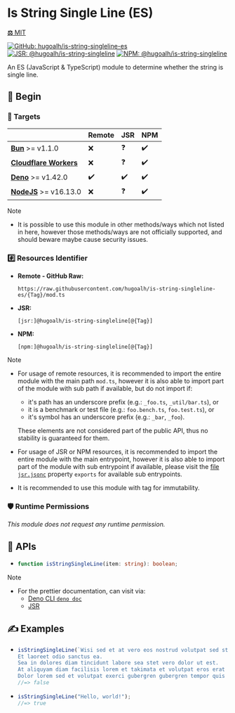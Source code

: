 # Is String Single Line (ES)

[**⚖️** MIT](./LICENSE.md)

[![GitHub: hugoalh/is-string-singleline-es](https://img.shields.io/github/v/release/hugoalh/is-string-singleline-es?label=hugoalh/is-string-singleline-es&labelColor=181717&logo=github&logoColor=ffffff&sort=semver&style=flat "GitHub: hugoalh/is-string-singleline-es")](https://github.com/hugoalh/is-string-singleline-es)
[![JSR: @hugoalh/is-string-singleline](https://img.shields.io/jsr/v/@hugoalh/is-string-singleline?label=@hugoalh/is-string-singleline&labelColor=F7DF1E&logo=jsr&logoColor=000000&style=flat "JSR: @hugoalh/is-string-singleline")](https://jsr.io/@hugoalh/is-string-singleline)
[![NPM: @hugoalh/is-string-singleline](https://img.shields.io/npm/v/@hugoalh/is-string-singleline?label=@hugoalh/is-string-singleline&labelColor=CB3837&logo=npm&logoColor=ffffff&style=flat "NPM: @hugoalh/is-string-singleline")](https://www.npmjs.com/package/@hugoalh/is-string-singleline)

An ES (JavaScript & TypeScript) module to determine whether the string is single line.

## 🔰 Begin

### 🎯 Targets

|  | **Remote** | **JSR** | **NPM** |
|:--|:--|:--|:--|
| **[Bun](https://bun.sh/)** >= v1.1.0 | ❌ | ❓ | ✔️ |
| **[Cloudflare Workers](https://workers.cloudflare.com/)** | ❌ | ❓ | ✔️ |
| **[Deno](https://deno.land/)** >= v1.42.0 | ✔️ | ✔️ | ✔️ |
| **[NodeJS](https://nodejs.org/)** >= v16.13.0 | ❌ | ❓ | ✔️ |

> [!NOTE]
> - It is possible to use this module in other methods/ways which not listed in here, however those methods/ways are not officially supported, and should beware maybe cause security issues.

### #️⃣ Resources Identifier

- **Remote - GitHub Raw:**
  ```
  https://raw.githubusercontent.com/hugoalh/is-string-singleline-es/{Tag}/mod.ts
  ```
- **JSR:**
  ```
  [jsr:]@hugoalh/is-string-singleline[@{Tag}]
  ```
- **NPM:**
  ```
  [npm:]@hugoalh/is-string-singleline[@{Tag}]
  ```

> [!NOTE]
> - For usage of remote resources, it is recommended to import the entire module with the main path `mod.ts`, however it is also able to import part of the module with sub path if available, but do not import if:
>
>   - it's path has an underscore prefix (e.g.: `_foo.ts`, `_util/bar.ts`), or
>   - it is a benchmark or test file (e.g.: `foo.bench.ts`, `foo.test.ts`), or
>   - it's symbol has an underscore prefix (e.g.: `_bar`, `_foo`).
>
>   These elements are not considered part of the public API, thus no stability is guaranteed for them.
> - For usage of JSR or NPM resources, it is recommended to import the entire module with the main entrypoint, however it is also able to import part of the module with sub entrypoint if available, please visit the [file `jsr.jsonc`](./jsr.jsonc) property `exports` for available sub entrypoints.
> - It is recommended to use this module with tag for immutability.

### 🛡️ Runtime Permissions

*This module does not request any runtime permission.*

## 🧩 APIs

- ```ts
  function isStringSingleLine(item: string): boolean;
  ```

> [!NOTE]
> - For the prettier documentation, can visit via:
>   - [Deno CLI `deno doc`](https://docs.deno.com/runtime/reference/cli/documentation_generator/)
>   - [JSR](https://jsr.io/@hugoalh/is-string-singleline)

## ✍️ Examples

- ```ts
  isStringSingleLine(`Wisi sed et at vero eos nostrud volutpat sed stet dignissim sit sanctus in eros.
  Et laoreet odio sanctus ea.
  Sea in dolores diam tincidunt labore sea stet vero dolor ut est.
  At aliquyam diam facilisis lorem et takimata et volutpat eros erat ipsum velit labore sed ea illum.
  Dolor lorem sed et volutpat exerci gubergren gubergren tempor quis ea eirmod eos ut dolor autem ipsum accumsan.`);
  //=> false
  ```
- ```ts
  isStringSingleLine("Hello, world!");
  //=> true
  ```
